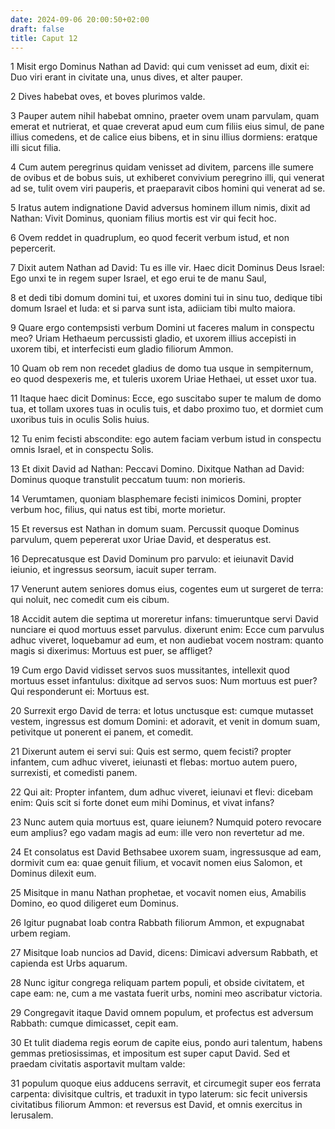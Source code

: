```yaml
---
date: 2024-09-06 20:00:50+02:00
draft: false
title: Caput 12
---
```





1 Misit ergo Dominus Nathan ad David: qui cum venisset ad eum, dixit ei: Duo viri erant in civitate una, unus dives, et alter pauper.

2 Dives habebat oves, et boves plurimos valde.

3 Pauper autem nihil habebat omnino, praeter ovem unam parvulam, quam emerat et nutrierat, et quae creverat apud eum cum filiis eius simul, de pane illius comedens, et de calice eius bibens, et in sinu illius dormiens: eratque illi sicut filia.

4 Cum autem peregrinus quidam venisset ad divitem, parcens ille sumere de ovibus et de bobus suis, ut exhiberet convivium peregrino illi, qui venerat ad se, tulit ovem viri pauperis, et praeparavit cibos homini qui venerat ad se.

5 Iratus autem indignatione David adversus hominem illum nimis, dixit ad Nathan: Vivit Dominus, quoniam filius mortis est vir qui fecit hoc.

6 Ovem reddet in quadruplum, eo quod fecerit verbum istud, et non pepercerit.

7 Dixit autem Nathan ad David: Tu es ille vir. Haec dicit Dominus Deus Israel: Ego unxi te in regem super Israel, et ego erui te de manu Saul,

8 et dedi tibi domum domini tui, et uxores domini tui in sinu tuo, dedique tibi domum Israel et Iuda: et si parva sunt ista, adiiciam tibi multo maiora.

9 Quare ergo contempsisti verbum Domini ut faceres malum in conspectu meo? Uriam Hethaeum percussisti gladio, et uxorem illius accepisti in uxorem tibi, et interfecisti eum gladio filiorum Ammon.

10 Quam ob rem non recedet gladius de domo tua usque in sempiternum, eo quod despexeris me, et tuleris uxorem Uriae Hethaei, ut esset uxor tua.

11 Itaque haec dicit Dominus: Ecce, ego suscitabo super te malum de domo tua, et tollam uxores tuas in oculis tuis, et dabo proximo tuo, et dormiet cum uxoribus tuis in oculis Solis huius.

12 Tu enim fecisti abscondite: ego autem faciam verbum istud in conspectu omnis Israel, et in conspectu Solis.

13 Et dixit David ad Nathan: Peccavi Domino. Dixitque Nathan ad David: Dominus quoque transtulit peccatum tuum: non morieris.

14 Verumtamen, quoniam blasphemare fecisti inimicos Domini, propter verbum hoc, filius, qui natus est tibi, morte morietur.

15 Et reversus est Nathan in domum suam. Percussit quoque Dominus parvulum, quem pepererat uxor Uriae David, et desperatus est.

16 Deprecatusque est David Dominum pro parvulo: et ieiunavit David ieiunio, et ingressus seorsum, iacuit super terram.

17 Venerunt autem seniores domus eius, cogentes eum ut surgeret de terra: qui noluit, nec comedit cum eis cibum.

18 Accidit autem die septima ut moreretur infans: timueruntque servi David nunciare ei quod mortuus esset parvulus. dixerunt enim: Ecce cum parvulus adhuc viveret, loquebamur ad eum, et non audiebat vocem nostram: quanto magis si dixerimus: Mortuus est puer, se affliget?

19 Cum ergo David vidisset servos suos mussitantes, intellexit quod mortuus esset infantulus: dixitque ad servos suos: Num mortuus est puer? Qui responderunt ei: Mortuus est.

20 Surrexit ergo David de terra: et lotus unctusque est: cumque mutasset vestem, ingressus est domum Domini: et adoravit, et venit in domum suam, petivitque ut ponerent ei panem, et comedit.

21 Dixerunt autem ei servi sui: Quis est sermo, quem fecisti? propter infantem, cum adhuc viveret, ieiunasti et flebas: mortuo autem puero, surrexisti, et comedisti panem.

22 Qui ait: Propter infantem, dum adhuc viveret, ieiunavi et flevi: dicebam enim: Quis scit si forte donet eum mihi Dominus, et vivat infans?

23 Nunc autem quia mortuus est, quare ieiunem? Numquid potero revocare eum amplius? ego vadam magis ad eum: ille vero non revertetur ad me.

24 Et consolatus est David Bethsabee uxorem suam, ingressusque ad eam, dormivit cum ea: quae genuit filium, et vocavit nomen eius Salomon, et Dominus dilexit eum.

25 Misitque in manu Nathan prophetae, et vocavit nomen eius, Amabilis Domino, eo quod diligeret eum Dominus.

26 Igitur pugnabat Ioab contra Rabbath filiorum Ammon, et expugnabat urbem regiam.

27 Misitque Ioab nuncios ad David, dicens: Dimicavi adversum Rabbath, et capienda est Urbs aquarum.

28 Nunc igitur congrega reliquam partem populi, et obside civitatem, et cape eam: ne, cum a me vastata fuerit urbs, nomini meo ascribatur victoria.

29 Congregavit itaque David omnem populum, et profectus est adversum Rabbath: cumque dimicasset, cepit eam.

30 Et tulit diadema regis eorum de capite eius, pondo auri talentum, habens gemmas pretiosissimas, et impositum est super caput David. Sed et praedam civitatis asportavit multam valde:

31 populum quoque eius adducens serravit, et circumegit super eos ferrata carpenta: divisitque cultris, et traduxit in typo laterum: sic fecit universis civitatibus filiorum Ammon: et reversus est David, et omnis exercitus in Ierusalem.

